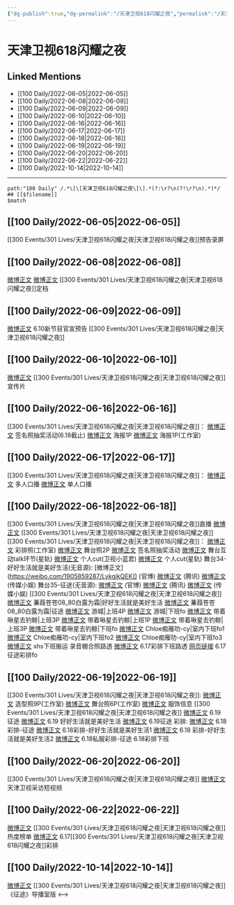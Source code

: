 ```yaml
---
{"dg-publish":true,"dg-permalink":"/天津卫视618闪耀之夜","permalink":"/天津卫视618闪耀之夜/","title":"天津卫视618闪耀之夜"}
---
```


# 天津卫视618闪耀之夜

## Linked Mentions
- [[100 Daily/2022-06-05\|2022-06-05]]
- [[100 Daily/2022-06-08\|2022-06-08]]
- [[100 Daily/2022-06-09\|2022-06-09]]
- [[100 Daily/2022-06-10\|2022-06-10]]
- [[100 Daily/2022-06-16\|2022-06-16]]
- [[100 Daily/2022-06-17\|2022-06-17]]
- [[100 Daily/2022-06-18\|2022-06-18]]
- [[100 Daily/2022-06-19\|2022-06-19]]
- [[100 Daily/2022-06-20\|2022-06-20]]
- [[100 Daily/2022-06-22\|2022-06-22]]
- [[100 Daily/2022-10-14\|2022-10-14]]


---

```expander
path:"100 Daily" /.*\[\[天津卫视618闪耀之夜\]\].*(?:\r?\n(?!\r?\n).*)*/
## [[$filename]]
$match
```
## [[100 Daily/2022-06-05\|2022-06-05]]
[](https://m.weibo.cn/7684315838/4777087334353955) [[300 Events/301 Lives/天津卫视618闪耀之夜\|天津卫视618闪耀之夜]]预告录屏
## [[100 Daily/2022-06-08\|2022-06-08]]
[微博正文](https://m.weibo.cn/2967529507/4778058579972352) [微博正文](https://m.weibo.cn/1905859287/4778048517573081) [[300 Events/301 Lives/天津卫视618闪耀之夜\|天津卫视618闪耀之夜]]定档
## [[100 Daily/2022-06-09\|2022-06-09]]
[微博正文](https://m.weibo.cn/5248300719/4778582255078520) 6.10新节目官宣预告 [[300 Events/301 Lives/天津卫视618闪耀之夜\|天津卫视618闪耀之夜]]
## [[100 Daily/2022-06-10\|2022-06-10]]
[微博正文](https://m.weibo.cn/1905859287/4778735553742467) [[300 Events/301 Lives/天津卫视618闪耀之夜\|天津卫视618闪耀之夜]]宣传片
## [[100 Daily/2022-06-16\|2022-06-16]]
[[300 Events/301 Lives/天津卫视618闪耀之夜\|天津卫视618闪耀之夜]]：
[微博正文](https://weibo.com/1905859287/LxX8384Zc) 签名照抽奖活动(6.18截止)
[微博正文](https://weibo.com/1905859287/LxXpveEsd) 海报1P
[微博正文](https://weibo.com/7478855230/LxXk1u0Tb) 海报1P(工作室)
## [[100 Daily/2022-06-17\|2022-06-17]]
[[300 Events/301 Lives/天津卫视618闪耀之夜\|天津卫视618闪耀之夜]]：
[微博正文](https://weibo.com/1905859287/Ly6AA9ypm) 多人口播
[微博正文](https://weibo.com/1905859287/Ly81cw8G8) 单人口播
## [[100 Daily/2022-06-18\|2022-06-18]]
[[300 Events/301 Lives/天津卫视618闪耀之夜\|天津卫视618闪耀之夜]]直播
[微博正文](http://weibo.com/1736988591/LykMqmlJB) [[300 Events/301 Lives/天津卫视618闪耀之夜\|天津卫视618闪耀之夜]]
[[300 Events/301 Lives/天津卫视618闪耀之夜\|天津卫视618闪耀之夜]]：
[微博正文](https://weibo.com/7478855230/LyjpLyXck) 彩排照(工作室)
[微博正文](https://weibo.com/1905859287/LykPIxo8b) 舞台照2P
[微博正文](https://weibo.com/3048800300/LygPyyQmc) 签名照抽奖活动
[微博正文](https://weibo.com/6466290670/LykqgnoGo) 舞台互动talk环节(星轨)
[微博正文](https://weibo.com/5876797510/LykcLsVoH) 个人cut(卫视小蓝君)
[微博正文](https://m.weibo.cn/6466290670/4781845026441910) 个人cut(星轨)
舞台34-好好生活就是美好生活(无音源):
[微博正文](https://weibo.com/1905859287/LykgjkQEK() (官博)
[微博正文](https://weibo.com/6466290670/LykluxRon) (腾讯)
[微博正文](https://weibo.com/2116890350/Lyk7xmZUW) (传媒小娱)
舞台35-征途(无音源):
[微博正文](https://weibo.com/1905859287/LykrpxV8W) (官博)
[微博正文](https://weibo.com/6466290670/Lyknepcv9) (腾讯)
[微博正文](https://weibo.com/2116890350/LykaGCMuW) (传媒小娱)
[[300 Events/301 Lives/天津卫视618闪耀之夜\|天津卫视618闪耀之夜]]
[微博正文](https://weibo.com/1773893731/LykezaOHu) 蒹葭苍苍08_80白露为霜|好好生活就是美好生活
[微博正文](https://weibo.com/1773893731/LykeRtT98) 蒹葭苍苍08_80白露为霜|征途
[微博正文](https://weibo.com/1801743981/LyjvtA2f4) 游城|上班4P
[微博正文](https://weibo.com/1801743981/Lykk29TEe) 游城|下班fo
[微博正文](https://weibo.com/3246571812/LyjyKjIQ7) 带着啾星去钓鲸|上班3P
[微博正文](https://weibo.com/3246571812/LyjA3y7iR) 带着啾星去钓鲸|上班1P
[微博正文](https://weibo.com/3246571812/LyjNFpguC) 带着啾星去钓鲸|上班3P
[微博正文](https://weibo.com/3246571812/LyknXldAr) 带着啾星去钓鲸|下班fo
[微博正文](https://weibo.com/6410129300/LyklSsSGx) Chloe痴雁叻-cy|室内下班fo1
[微博正文](https://weibo.com/6410129300/LykmnbLfw) Chloe痴雁叻-cy|室内下班fo2
[微博正文](https://weibo.com/6410129300/LykmwE0r2) Chloe痴雁叻-cy|室内下班fo3
[微博正文](https://weibo.com/6433509682/Lykoxn5Nw) xhs下班搬运
[](https://weibo.com/3672847887/Lycph3eJu) 录音棚合照路透
[微博正文](https://weibo.com/5341998428/LybLVbCjU) 6.17彩排下班路透
[网页链接](https://weibo.cn/sinaurl?u=https%3A%2F%2Fm.bilibili.com%2Fvideo%2FBV1VU4y1X7d6) 6.17征途彩排fo

## [[100 Daily/2022-06-19\|2022-06-19]]
[[300 Events/301 Lives/天津卫视618闪耀之夜\|天津卫视618闪耀之夜]]:
[微博正文](https://m.weibo.cn/7478855230/4782030430142673) 造型照9P(工作室)
[微博正文](https://m.weibo.cn/7478855230/4782031193507389) 舞台照6P(工作室)
[微博正文](https://m.weibo.cn/7710473200/4782041733791928) 服饰信息
[[300 Events/301 Lives/天津卫视618闪耀之夜\|天津卫视618闪耀之夜]]
[微博正文](https://m.weibo.cn/5183192784/4781819294124284) 6.19征途
[微博正文](https://m.weibo.cn/5183192784/4782080872157392) 6.19 好好生活就是美好生活
[微博正文](https://m.weibo.cn/6126643373/4782065420077786) 6.19征途
彩排:
[微博正文](https://m.weibo.cn/5183192784/4781927226409395) 6.18彩排-征途
[微博正文](https://m.weibo.cn/6083110602/4782168292727536) 6.18彩排-好好生活就是美好生活1
[微博正文](https://m.weibo.cn/6083110602/4782185460012645) 6.18 彩排-好好生活就是美好生活2
[微博正文](https://m.weibo.cn/7495641082/4782196487880721) 6.18私服彩排-征途
[](https://m.weibo.cn/3955360433/4782188094295181) 6.18彩排下班

## [[100 Daily/2022-06-20\|2022-06-20]]
[[300 Events/301 Lives/天津卫视618闪耀之夜\|天津卫视618闪耀之夜]]
[微博正文](https://m.weibo.cn/1905859287/4782465367151832) 天津卫视采访短视频

## [[100 Daily/2022-06-22\|2022-06-22]]
[微博正文](https://m.weibo.cn/3960037780/4782466428569238) [[300 Events/301 Lives/天津卫视618闪耀之夜\|天津卫视618闪耀之夜]]热度榜单
[微博正文](https://m.weibo.cn/5122158435/4782965492286285) 6.17[[300 Events/301 Lives/天津卫视618闪耀之夜\|天津卫视618闪耀之夜]]彩排

## [[100 Daily/2022-10-14\|2022-10-14]]
[微博正文](http://weibo.com/7495641082/MafMLfHcl) [[300 Events/301 Lives/天津卫视618闪耀之夜\|天津卫视618闪耀之夜]]《征途》导播室版
<-->
